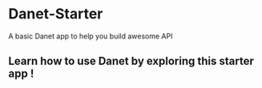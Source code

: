 # Danet-Starter
A basic Danet app to help you build awesome API

## Learn how to use Danet by exploring this starter app !
